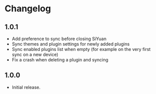 # Changelog

## 1.0.1

- Add preference to sync before closing SiYuan
- Sync themes and plugin settings for newly added plugins
- Sync enabled plugins list when empty (for example on the very first sync on a new device)
- Fix a crash when deleting a plugin and syncing

## 1.0.0

- Initial release.
